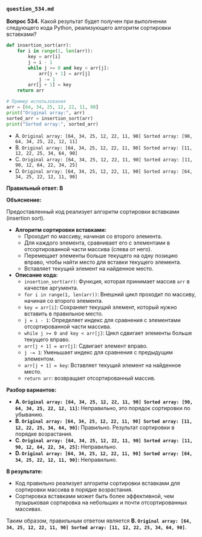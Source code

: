 ### `question_534.md`

**Вопрос 534.** Какой результат будет получен при выполнении следующего кода Python, 
реализующего алгоритм сортировки вставками?

```python
def insertion_sort(arr):
    for i in range(1, len(arr)):
        key = arr[i]
        j = i - 1
        while j >= 0 and key < arr[j]:
            arr[j + 1] = arr[j]
            j -= 1
        arr[j + 1] = key
    return arr

# Пример использования
arr = [64, 34, 25, 12, 22, 11, 90]
print("Original array:", arr)
sorted_arr = insertion_sort(arr)
print("Sorted array:", sorted_arr)
```

-   A. `Original array: [64, 34, 25, 12, 22, 11, 90] Sorted array: [90, 64, 34, 25, 22, 12, 11]`
-   B. `Original array: [64, 34, 25, 12, 22, 11, 90] Sorted array: [11, 12, 22, 25, 34, 64, 90]`
-   C. `Original array: [64, 34, 25, 12, 22, 11, 90] Sorted array: [11, 90, 12, 64, 22, 34, 25]`
-   D. `Original array: [64, 34, 25, 12, 22, 11, 90] Sorted array: [64, 34, 25, 22, 12, 11, 90]`

**Правильный ответ: B**

**Объяснение:**

Предоставленный код реализует алгоритм сортировки вставками (insertion sort).

*   **Алгоритм сортировки вставками:**
    *   Проходит по массиву, начиная со второго элемента.
    *   Для каждого элемента, сравнивает его с элементами в отсортированной части массива (слева от него).
    *   Перемещает элементы больше текущего на одну позицию вправо, чтобы найти место для вставки текущего элемента.
    *   Вставляет текущий элемент на найденное место.
*   **Описание кода:**
    *   `insertion_sort(arr)`: Функция, которая принимает массив `arr` в качестве аргумента.
    *   `for i in range(1, len(arr))`:  Внешний цикл проходит по массиву, начиная со второго элемента.
    *   `key = arr[i]`: Сохраняет текущий элемент, который нужно вставить в правильное место.
    *   `j = i - 1`: Определяет индекс для сравнения с элементами отсортированной части массива.
    *   `while j >= 0 and key < arr[j]`:  Цикл сдвигает элементы больше текущего вправо.
    *   `arr[j + 1] = arr[j]`:  Сдвигает элемент вправо.
    *   `j -= 1`: Уменьшает индекс для сравнения с предыдущим элементом.
    *   `arr[j + 1] = key`: Вставляет текущий элемент на найденное место.
    *   `return arr`: возвращает отсортированный массив.

**Разбор вариантов:**
*   **A. `Original array: [64, 34, 25, 12, 22, 11, 90] Sorted array: [90, 64, 34, 25, 22, 12, 11]`:** Неправильно, это порядок сортировки по убыванию.
*   **B. `Original array: [64, 34, 25, 12, 22, 11, 90] Sorted array: [11, 12, 22, 25, 34, 64, 90]`:** Правильно.  Результат сортировки в порядке возрастания.
*   **C. `Original array: [64, 34, 25, 12, 22, 11, 90] Sorted array: [11, 90, 12, 64, 22, 34, 25]`:** Неправильно.
*   **D. `Original array: [64, 34, 25, 12, 22, 11, 90] Sorted array: [64, 34, 25, 22, 12, 11, 90]`:** Неправильно.

**В результате:**
*   Код правильно реализует алгоритм сортировки вставками для сортировки массива в порядке возрастания.
*   Сортировка вставками может быть более эффективной, чем пузырьковая сортировка на небольших и почти отсортированных массивах.

Таким образом, правильным ответом является **B. `Original array: [64, 34, 25, 12, 22, 11, 90] Sorted array: [11, 12, 22, 25, 34, 64, 90]`**.
